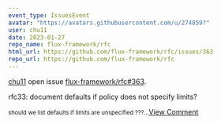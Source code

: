 ```yaml
---
event_type: IssuesEvent
avatar: "https://avatars.githubusercontent.com/u/274859?"
user: chu11
date: 2023-01-27
repo_name: flux-framework/rfc
html_url: https://github.com/flux-framework/rfc/issues/363
repo_url: https://github.com/flux-framework/rfc
---
```


<a href='https://github.com/chu11' target='_blank'>chu11</a> open issue <a href='https://github.com/flux-framework/rfc/issues/363' target='_blank'>flux-framework/rfc#363</a>.

<p>rfc33: document defaults if policy does not specify limits?</p><small>should we list defaults if limits are unspecified ???...</small><a href='https://github.com/flux-framework/rfc/issues/363' target='_blank'>View Comment</a>